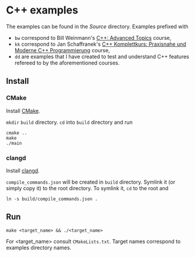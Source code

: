 # C++ examples

The examples can be found in the *Source* directory. Examples prefixed with

- `bw` correspond to Bill Weinmann's [C++: Advanced Topics](https://www.lynda.com/C-tutorials/C-Advanced-Programming-Topics/782128-2.html) course,
- `kk` correspond to Jan Schaffranek's [C++ Komplettkurs: Praxisnahe und Moderne C++ Programmierung](https://www.udemy.com/course/der-komplettkurs-zur-modernen-c-programmierung/) course,
- `dd` are examples that I have created to test and understand C++ features refereed to by the aforementioned courses.

## Install

### CMake

Install [CMake](https://cmake.org/).

`mkdir` `build` directory. `cd` into `build` directory and run

```
cmake ..
make
./main
```

### clangd

Install [clangd](https://clangd.llvm.org/installation.html).

`compile_commands.json` will be created in `build` directory. Symlink it (or simply copy it) to the root directory. To symlink it, `cd` to the root and

```
ln -s build/compile_commands.json .
```

## Run

```
make <target_name> && ./<target_name>
```

For <target_name> consult `CMakeLists.txt`. Target names correspond to examples directory names.
